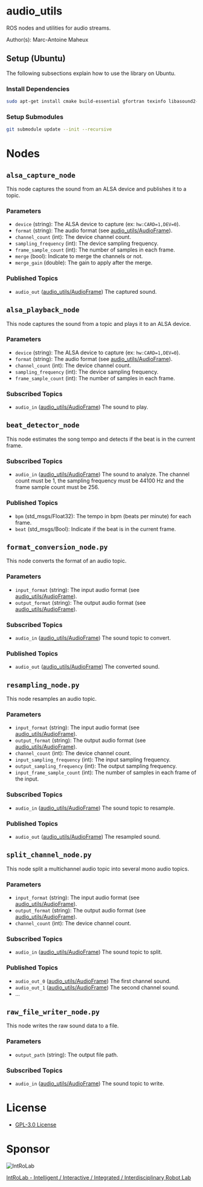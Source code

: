 # audio_utils
ROS nodes and utilities for audio streams.

Author(s): Marc-Antoine Maheux

## Setup (Ubuntu)
The following subsections explain how to use the library on Ubuntu.

### Install Dependencies
```bash
sudo apt-get install cmake build-essential gfortran texinfo libasound2-dev
```

### Setup Submodules
```bash
git submodule update --init --recursive
```

# Nodes
## `alsa_capture_node`
This node captures the sound from an ALSA device and publishes it to a topic.

### Parameters
 - `device` (string): The ALSA device to capture (ex: `hw:CARD=1,DEV=0`).
 - `format` (string): The audio format (see [audio_utils/AudioFrame](https://github.com/introlab/audio_utils/blob/main/msg/AudioFrame.msg)).
 - `channel_count` (int): The device channel count.
 - `sampling_frequency` (int): The device sampling frequency.
 - `frame_sample_count` (int): The number of samples in each frame.
 - `merge` (bool): Indicate to merge the channels or not.
 - `merge_gain` (double): The gain to apply after the merge.

### Published Topics
 - `audio_out` ([audio_utils/AudioFrame](https://github.com/introlab/audio_utils/blob/main/msg/AudioFrame.msg)) The captured sound.


## `alsa_playback_node`
This node captures the sound from a topic and plays it to an ALSA device.

### Parameters
 - `device` (string): The ALSA device to capture (ex: `hw:CARD=1,DEV=0`).
 - `format` (string): The audio format (see [audio_utils/AudioFrame](https://github.com/introlab/audio_utils/blob/main/msg/AudioFrame.msg)).
 - `channel_count` (int): The device channel count.
 - `sampling_frequency` (int): The device sampling frequency.
 - `frame_sample_count` (int): The number of samples in each frame.

### Subscribed Topics
 - `audio_in` ([audio_utils/AudioFrame](https://github.com/introlab/audio_utils/blob/main/msg/AudioFrame.msg)) The sound to play.


## `beat_detector_node`
This node estimates the song tempo and detects if the beat is in the current frame.

### Subscribed Topics
 - `audio_in` ([audio_utils/AudioFrame](https://github.com/introlab/audio_utils/blob/main/msg/AudioFrame.msg)) The sound to analyze. The channel count must be 1, the sampling frequency must be 44100 Hz and the frame sample count must be 256.

### Published Topics
 - `bpm` (std_msgs/Float32): The tempo in bpm (beats per minute) for each frame.
 - `beat` (std_msgs/Bool): Indicate if the beat is in the current frame.


## `format_conversion_node.py`
This node converts the format of an audio topic.

### Parameters
 - `input_format` (string): The input audio format (see [audio_utils/AudioFrame](https://github.com/introlab/audio_utils/blob/main/msg/AudioFrame.msg)).
 - `output_format` (string): The output audio format (see [audio_utils/AudioFrame](https://github.com/introlab/audio_utils/blob/main/msg/AudioFrame.msg)).

### Subscribed Topics
 - `audio_in` ([audio_utils/AudioFrame](https://github.com/introlab/audio_utils/blob/main/msg/AudioFrame.msg)) The sound topic to convert.

### Published Topics
 - `audio_out` ([audio_utils/AudioFrame](https://github.com/introlab/audio_utils/blob/main/msg/AudioFrame.msg)) The converted sound.


## `resampling_node.py`
This node resamples an audio topic.

### Parameters
 - `input_format` (string): The input audio format (see [audio_utils/AudioFrame](https://github.com/introlab/audio_utils/blob/main/msg/AudioFrame.msg)).
 - `output_format` (string): The output audio format (see [audio_utils/AudioFrame](https://github.com/introlab/audio_utils/blob/main/msg/AudioFrame.msg)).
 - `channel_count` (int): The device channel count.
 - `input_sampling_frequency` (int): The input sampling frequency.
 - `output_sampling_frequency` (int): The output sampling frequency.
 - `input_frame_sample_count` (int): The number of samples in each frame of the input.

### Subscribed Topics
 - `audio_in` ([audio_utils/AudioFrame](https://github.com/introlab/audio_utils/blob/main/msg/AudioFrame.msg)) The sound topic to resample.

### Published Topics
 - `audio_out` ([audio_utils/AudioFrame](https://github.com/introlab/audio_utils/blob/main/msg/AudioFrame.msg)) The resampled sound.


## `split_channel_node.py`
This node split a multichannel audio topic into several mono audio topics.

### Parameters
 - `input_format` (string): The input audio format (see [audio_utils/AudioFrame](https://github.com/introlab/audio_utils/blob/main/msg/AudioFrame.msg)).
 - `output_format` (string): The output audio format (see [audio_utils/AudioFrame](https://github.com/introlab/audio_utils/blob/main/msg/AudioFrame.msg)).
 - `channel_count` (int): The device channel count.

### Subscribed Topics
 - `audio_in` ([audio_utils/AudioFrame](https://github.com/introlab/audio_utils/blob/main/msg/AudioFrame.msg)) The sound topic to split.

### Published Topics
 - `audio_out_0` ([audio_utils/AudioFrame](https://github.com/introlab/audio_utils/blob/main/msg/AudioFrame.msg)) The first channel sound.
 - `audio_out_1` ([audio_utils/AudioFrame](https://github.com/introlab/audio_utils/blob/main/msg/AudioFrame.msg)) The second channel sound.
 - ...


## `raw_file_writer_node.py`
This node writes the raw sound data to a file.

### Parameters
 - `output_path` (string): The output file path.

### Subscribed Topics
 - `audio_in` ([audio_utils/AudioFrame](https://github.com/introlab/audio_utils/blob/main/msg/AudioFrame.msg)) The sound topic to write.


# License

* [GPL-3.0 License ](LICENSE)

# Sponsor

![IntRoLab](https://introlab.3it.usherbrooke.ca/IntRoLab.png)

[IntRoLab - Intelligent / Interactive / Integrated / Interdisciplinary Robot Lab](https://introlab.3it.usherbrooke.ca)
